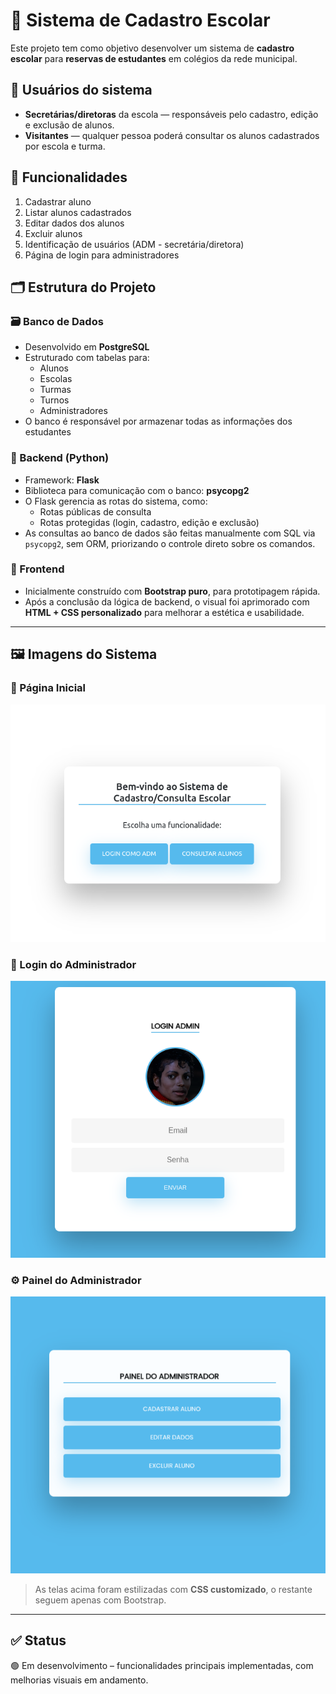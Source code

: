 # 🏫 Sistema de Cadastro Escolar

Este projeto tem como objetivo desenvolver um sistema de **cadastro escolar** para **reservas de estudantes** em colégios da rede municipal.

## 👥 Usuários do sistema

- **Secretárias/diretoras** da escola — responsáveis pelo cadastro, edição e exclusão de alunos.
- **Visitantes** — qualquer pessoa poderá consultar os alunos cadastrados por escola e turma.

## 🔧 Funcionalidades

1. Cadastrar aluno  
2. Listar alunos cadastrados  
3. Editar dados dos alunos  
4. Excluir alunos  
5. Identificação de usuários (ADM - secretária/diretora)  
6. Página de login para administradores  

## 🗂 Estrutura do Projeto

### 🗃️ Banco de Dados
- Desenvolvido em **PostgreSQL**
- Estruturado com tabelas para:
  - Alunos
  - Escolas
  - Turmas
  - Turnos
  - Administradores
- O banco é responsável por armazenar todas as informações dos estudantes

### 🐍 Backend (Python)
- Framework: **Flask**
- Biblioteca para comunicação com o banco: **psycopg2**
- O Flask gerencia as rotas do sistema, como:
  - Rotas públicas de consulta
  - Rotas protegidas (login, cadastro, edição e exclusão)
- As consultas ao banco de dados são feitas manualmente com SQL via `psycopg2`, sem ORM, priorizando o controle direto sobre os comandos.

### 🎨 Frontend
- Inicialmente construído com **Bootstrap puro**, para prototipagem rápida.
- Após a conclusão da lógica de backend, o visual foi aprimorado com **HTML + CSS personalizado** para melhorar a estética e usabilidade.

---

## 🖼️ Imagens do Sistema

### 📌 Página Inicial
![Página Inicial](static/img/pag_inicial.png)

### 🔐 Login do Administrador
![Login ADM](static/img/login_adm.png)

### ⚙️ Painel do Administrador
![Painel ADM](static/img/painel_adm.png)

> As telas acima foram estilizadas com **CSS customizado**, o restante seguem apenas com Bootstrap.

---

## ✅ Status

🟢 Em desenvolvimento – funcionalidades principais implementadas, com melhorias visuais em andamento.	
